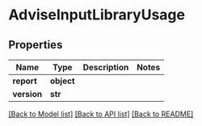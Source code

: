# AdviseInputLibraryUsage

## Properties
Name | Type | Description | Notes
------------ | ------------- | ------------- | -------------
**report** | **object** |  |
**version** | **str** |  |

[[Back to Model list]](../README.md#documentation-for-models) [[Back to API list]](../README.md#documentation-for-api-endpoints) [[Back to README]](../README.md)
